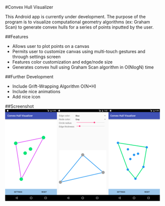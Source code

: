 #Convex Hull Visualizer

This Android app is currently under development. The purpose of the program is to visualize computational geometry algorithms (ex: Graham Scan) to generate convex hulls for a series of points inputted by the user.

##Features
* Allows user to plot points on a canvas
* Permits user to customize canvas using multi-touch gestures and through settings screen
* Features color customization and edge/node size
* Generates convex hull using Graham Scan algorithm in O(NlogN) time

##Further Development
* Include Grift-Wrapping Algorithm O(N*H)
* Include nice animations
* Add nice icon

##Screenshot
![Image Unavailable](/screenshots/Screenshot.png)